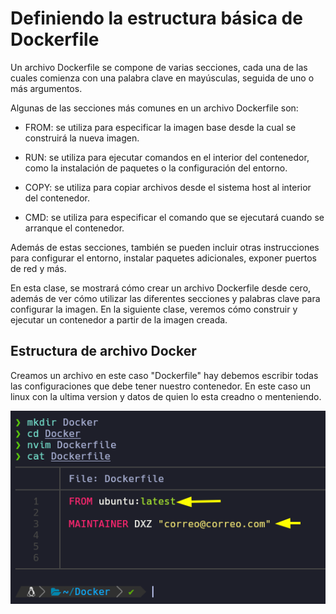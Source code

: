 # Definiendo la estructura básica de Dockerfile

Un archivo Dockerfile se compone de varias secciones, cada una de las cuales comienza con una palabra clave en mayúsculas, seguida de uno o más argumentos.

Algunas de las secciones más comunes en un archivo Dockerfile son:

* FROM: se utiliza para especificar la imagen base desde la cual se construirá la nueva imagen.

* RUN: se utiliza para ejecutar comandos en el interior del contenedor, como la instalación de paquetes o la configuración del entorno.

* COPY: se utiliza para copiar archivos desde el sistema host al interior del contenedor.

* CMD: se utiliza para especificar el comando que se ejecutará cuando se arranque el contenedor.

Además de estas secciones, también se pueden incluir otras instrucciones para configurar el entorno, instalar paquetes adicionales, exponer puertos de red y más.

En esta clase, se mostrará cómo crear un archivo Dockerfile desde cero, además de ver cómo utilizar las diferentes secciones y palabras clave para configurar la imagen. En la siguiente clase, veremos cómo construir y ejecutar un contenedor a partir de la imagen creada.

## Estructura de archivo Docker

Creamos un archivo en este caso "Dockerfile" hay debemos escribir todas las configuraciones que debe tener nuestro contenedor. En este caso un linux con la ultima version y datos de quien lo esta creadno o menteniendo.

![label text](imgs/01.png)


